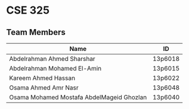 # CSE 325
## Team Members
Name| ID
----|----
Abdelrahman Ahmed Sharshar|13p6018
Abdelrahman Mohamed El-Amin|13p6015
Kareem Ahmed Hassan| 13p6022
Osama Ahmed Amr Nasr| 13p6048
Osama Mohamed Mostafa AbdelMageid Ghozlan|13p6040
